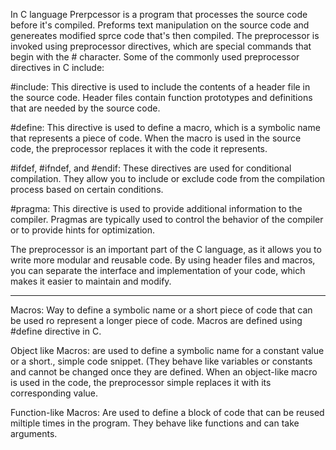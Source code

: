 In C language Prerpcessor is a program that processes the source code before it's compiled. Preforms text manipulation on the source code and genereates modified sprce code that's then compiled. The preprocessor is invoked using preprocessor directives, which are special commands that begin with the # character.
Some of the commonly used preprocessor directives in C include:

#include: This directive is used to include the contents of a header file in the source code. Header files contain function prototypes and definitions that are needed by the source code.

#define: This directive is used to define a macro, which is a symbolic name that represents a piece of code. When the macro is used in the source code, the preprocessor replaces it with the code it represents.

#ifdef, #ifndef, and #endif: These directives are used for conditional compilation. They allow you to include or exclude code from the compilation process based on certain conditions.

#pragma: This directive is used to provide additional information to the compiler. Pragmas are typically used to control the behavior of the compiler or to provide hints for optimization.

The preprocessor is an important part of the C language, as it allows you to write more modular and reusable code. By using header files and macros, you can separate the interface and implementation of your code, which makes it easier to maintain and modify. 

_______________________________________________________________

Macros: Way to define a symbolic name or a short piece of code that can be used ro represent a longer piece of code. Macros are defined using #define directive in C. 

Object like Macros: are used to define a symbolic name for a constant value or a short., simple code snippet. (They behave like variables or constants and cannot be changed once they are defined. When an object-like macro is used in the code, the preprocessor simple replaces it with its corresponding value.

Function-like Macros: Are used to define a block of code that can be reused miltiple times in the program. They behave like functions and can take arguments.
